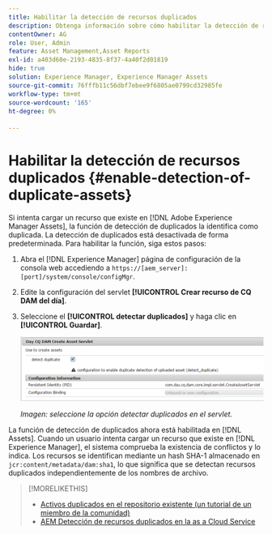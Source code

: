 ```yaml
---
title: Habilitar la detección de recursos duplicados
description: Obtenga información sobre cómo habilitar la detección de recursos duplicados en Experience Manager.
contentOwner: AG
role: User, Admin
feature: Asset Management,Asset Reports
exl-id: a403d60e-2193-4835-8f37-4a40f2d01819
hide: true
solution: Experience Manager, Experience Manager Assets
source-git-commit: 76fffb11c56dbf7ebee9f6805ae0799cd32985fe
workflow-type: tm+mt
source-wordcount: '165'
ht-degree: 0%

---
```


# Habilitar la detección de recursos duplicados {#enable-detection-of-duplicate-assets}

Si intenta cargar un recurso que existe en [!DNL Adobe Experience Manager Assets], la función de detección de duplicados la identifica como duplicada. La detección de duplicados está desactivada de forma predeterminada. Para habilitar la función, siga estos pasos:

1. Abra el [!DNL Experience Manager] página de configuración de la consola web accediendo a `https://[aem_server]:[port]/system/console/configMgr`.
1. Edite la configuración del servlet **[!UICONTROL Crear recurso de CQ DAM del día]**.
1. Seleccione el **[!UICONTROL detectar duplicados]** y haga clic en **[!UICONTROL Guardar]**.

   ![Seleccione la opción detectar duplicados en el servlet](assets/chlimage_1-377.png)

   *Imagen: seleccione la opción detectar duplicados en el servlet.*

La función de detección de duplicados ahora está habilitada en [!DNL Assets]. Cuando un usuario intenta cargar un recurso que existe en [!DNL Experience Manager], el sistema comprueba la existencia de conflictos y lo indica. Los recursos se identifican mediante un hash SHA-1 almacenado en `jcr:content/metadata/dam:sha1`, lo que significa que se detectan recursos duplicados independientemente de los nombres de archivo.

>[!MORELIKETHIS]
>
>* [Activos duplicados en el repositorio existente (un tutorial de un miembro de la comunidad)](https://experience-aem.blogspot.com/2019/06/aem-65-find-duplicate-assets-binaries-in-existing-repository.html)
>* [AEM Detección de recursos duplicados en la as a Cloud Service](https://experienceleague.adobe.com/docs/experience-manager-cloud-service/content/assets/admin/detect-duplicate-assets.html)
